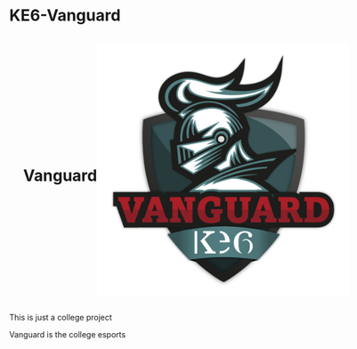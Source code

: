 # KE6-Vanguard

<html>
  <div style='padding:15px 25px; display: flex; align-items:center; justify-content:space-between;'>
    <h1> Vanguard </h1>
    <img src='docs/Images/logo.png'>
  </div>
    <p>This is just a college project</p>
    <p>Vanguard is the college esports</p>
</html>
